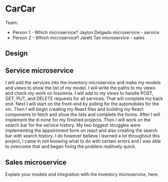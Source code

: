 # CarCar

Team:

* Person 1 - Which microservice?
Jaylon Delgado microservice - service
* Person 2 - Which microservice?
Jarett Tan microservice - sales

## Design

## Service microservice

I will add the services into the inventory microservice and
make my models and views to show the list of my model. I will write 
the paths to my views and check my work on Insomnia. I will add to 
my views to handle POST, GET, PUT, and DELETE requests for all services.
That will complete my back end. Next I will start on the front-end by polling for 
the automobiles for the vin. Then I will begin creating my React files 
and building my React components to fetch and show the lists and complete 
the forms. After I will implement the d-none for my finished projects. 
Then I will work on the search bar for the service history. My two biggest
struggles were implementing the appointment form on react and also
creating the search bar with search history. I do however believe 
I learned a lot throughout this project, I came in not knowing what to do
with certain errors and I was able to overcome that and began fixing the problem
realitvely quick. 


## Sales microservice

Explain your models and integration with the inventory
microservice, here.
